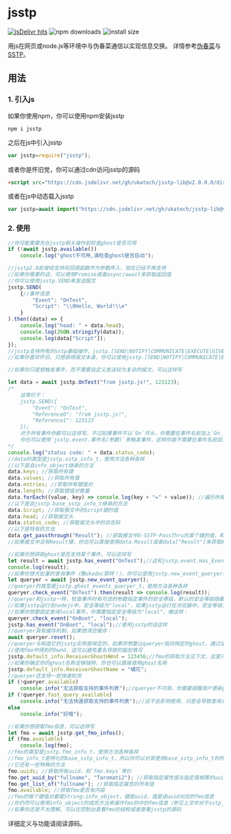 # jsstp  


[![jsDelivr hits](https://img.shields.io/jsdelivr/gh/hm/ukatech/jsstp-lib?color=green)](https://www.jsdelivr.com/package/gh/ukatech/jsstp-lib)
![npm downloads](https://img.shields.io/npm/dm/jsstp?label=npm%20downloads)
![install size](https://packagephobia.now.sh/badge?p=jsstp)  

用js在网页或node.js等环境中与伪春菜通信以实现信息交换。
详情参考[伪春菜](https://zh.moegirl.org.cn/zh-hans/%E4%BC%AA%E6%98%A5%E8%8F%9C)与[SSTP](http://ssp.shillest.net/ukadoc/manual/spec_sstp.html)。

## 用法

### 1. 引入js

如果你使用npm，你可以使用npm安装jsstp

```shell
npm i jsstp
```

之后在js中引入jsstp

```javascript
var jsstp=require("jsstp");
```

或者你是怀旧党，你可以通过cdn访问jsstp的源码

```html
<script src="https://cdn.jsdelivr.net/gh/ukatech/jsstp-lib@v2.0.0.0/dist/jsstp.min.js"></script>
```

或者在js中动态载入jsstp

```javascript
var jsstp=await import("https://cdn.jsdelivr.net/gh/ukatech/jsstp-lib@v2.0.0.0/dist/jsstp.mjs").then(m=>m.jsstp);
```

### 2. 使用

```javascript
//你可能需要先在jsstp相关操作前检查ghost是否可用
if (!await jsstp.available())
	console.log("ghost不可用,请检查ghost是否启动");

//jsstp2.0前曾经支持将回调函数作为参数传入，现在已经不再支持
//如果你需要的话，可以使用Promise或者async/await来获取返回值
//你可以使用jsstp.SEND来发送报文
jsstp.SEND(
	{//事件信息
		"Event": "OnTest",
		"Script": "\\0Hello, World!\\e"
	}
).then((data) => {
	console.log("head: " + data.head);
	console.log(JSON.stringify(data));
	console.log(data["Script"]);
});
//jsstp支持所有的sstp基础操作，jsstp.[SEND|NOTIFY|COMMUNICATE|EXECUTE|GIVE]都可以被调用。
//如果你喜欢怀旧，只想获得报文本身，你可以使用jsstp.[SEND|NOTIFY|COMMUNICATE|EXECUTE|GIVE].get_row

//如果你只是想触发事件，而不需要自定义发送较为复杂的报文，可以这样写

let data = await jsstp.OnTest("from jsstp.js!", 123123);
/*
	这等价于：
	jsstp.SEND({
		"Event": "OnTest",
		"Reference0": "from jsstp.js!",
		"Reference1": 123123
	});
	对于所有事件你都可以这样写，不过如果事件不以`On`开头，你需要在事件名前加上`On_`来访问jsstp，这样它才能识别到你想要触发事件
	你也可以使用`jsstp.event.事件名(参数)`来触发事件，这样你就不需要在事件名前加上`On_`了
*/
console.log("status code: " + data.status_code);
//data的类型是jsstp.sstp_info_t，使用方法各种各样
//以下是自info_object继承的方法
data.keys; //获取所有键
data.values; //获取所有值
data.entries; //获取所有键值对
data.length; //获取键值对数量
data.forEach((value, key) => console.log(key + "=" + value)); //遍历所有键值对：如果遍历函数有返回值，该值会被更新到此键值对中
//以下是自jsstp.base_sstp_info_t继承的方法
data.Script; //获取报文中的Script键的值
data.head; //获取报文头
data.status_code; //获取报文头中的状态码
//以下是特有的方法
data.get_passthrough("Result"); //获取报文中X-SSTP-PassThru的某个键的值，和data["X-SSTP-PassThru-Result"]等价
//如果报文中没有Result键，你也可以直接使用data.Result或者data["Result"]来获取X-SSTP-PassThru-Result的值：这可能简洁一些

//如果你想获取ghost是否支持某个事件，可以这样写
let result = await jsstp.has_event("OnTest");//这和jsstp.event.Has_Event(event_name, security_level).then(({ Result }) => Result == "1")几乎一样！
console.log(result);
//如果你想大批量的查询事件（像ukadoc那样！），你可以使用jsstp.new_event_queryer()来获取一个queryer
let queryer = await jsstp.new_event_queryer();
//queryer的类型是jsstp.ghost_events_queryer_t，使用方法各种各样
queryer.check_event("OnTest").then(result => console.log(result));
//queryer和jsstp一样，检查事件时有可选的参数指定事件的安全等级，默认的安全等级随着jsstp的运行环境而变化：
//如果jsstp运行在nodejs中，安全等级为"local"，如果jsstp运行在浏览器中，安全等级为"external"（因为浏览器中的jsstp只能触发外部事件！）
//如果你想要固定查询local事件，你需要指定安全等级为"local"，像这样：
queryer.check_event("OnBoot", "local");
jsstp.has_event("OnBoot", "local");//使用jsstp的话这样
//queryer具有缓存机制，如果想清空缓存：
await queryer.reset();
//queryer与构造它的jsstp实例是绑定的，如果你想要让queryer指向特定的ghost，通过设置jsstp.default_info来修改默认的附加报文并使用reset清空缓存
//使用fmo中得到的hwnd，这可以避免重名导致的尴尬情况
jsstp.default_info.ReceiverGhostHWnd = 123456;//fmo的获取方法见下文，这里只是举个例子
//如果你确定你的ghost名称足够独特，你也可以直接使用ghost名称
jsstp.default_info.ReceiverGhostName = "橘花";
//queryer还支持一些快速检测
if (!queryer.available)
	console.info("无法获取支持的事件列表");//queryer不可用，你需要提醒用户更新ghost或者向其作者反馈：jsstp和ghost terminal一样使用`Has_Event`事件来检查事件的可用情况。
if (!queryer.fast_query_available)
	console.info("无法快速获取支持的事件列表");//这不会影响使用，只是会导致查询未缓存的事件时会发出一次查询请求：如果ghost支持`Get_Supported_Events`事件的话queryer会使用它来获取事件列表（这样会快不少！）
else
	console.info("好哦");

//如果你想获取fmo信息，可以这样写
let fmo = await jsstp.get_fmo_infos();
if (fmo.available)
	console.log(fmo);
//fmo的类型是jsstp.fmo_info_t，使用方法各种各样
//fmo_info_t是特化的base_sstp_info_t，所以你可以对其使用base_sstp_info_t的所有方法（也就是说，sstp_info_t的所有方法除了`get_passthrough`）
//它还有一些特殊的方法
fmo.uuids; //获取所有uuid，和`fmo.keys`等价
fmo.get_uuid_by("fullname", "Taromati2"); //获取指定属性值与指定值相等的uuid
fmo.get_list_of("fullname"); //获取指定属性的所有值
fmo.available; //获取fmo是否有内容
//fmo的每个键值对都是String:info_object，键是uuid，值是该uuid对应的fmo信息
//你仍然可以使用info_object的成员方法来操作fmo的中的fmo信息（参见上文中对于sstp_info_t的介绍）
//如果你还是不太理解，可以在控制台查看fmo的结构或者查看jsstp的源码
```
详细定义与功能请阅读源码。
